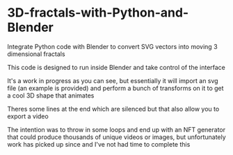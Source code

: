 # 3D-fractals-with-Python-and-Blender
Integrate Python code with Blender to convert SVG vectors into moving 3 dimensional fractals

This code is designed to run inside Blender and take control of the interface

It's a work in progress as you can see, but essentially it will import an svg file (an example is provided) and perform a bunch of transforms on it to get a cool 3D shape that animates

Theres some lines at the end which are silenced but that also allow you to export a video

The intention was to throw in some loops and end up with an NFT generator that could produce thousands of unique videos or images, but unfortunately work has picked up since and I've not had time to complete this
